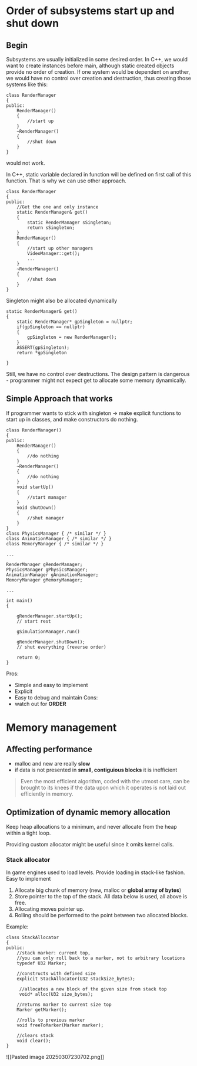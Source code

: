# Order of subsystems start up and shut down
## Begin
Subsystems are usually initialized in some desired order.
In C++, we would want to create instances before main, although static created objects provide no order of creation. If one system would be dependent on another, we would have no control over creation and destruction, thus creating those systems like this:
```
class RenderManager
{
public:
	RenderManager()
	{
		//start up
	}
	~RenderManager()
	{
		//shut down
	}
}
```
would not work.

In C++, static variable declared in function will be defined on first call of this function. That is why we can use other approach.
```
class RenderManager
{
public:
	//Get the one and only instance
	static RenderManager& get()
	{
		static RenderManager sSingleton;
		return sSingleton;
	}
	RenderManager()
	{
		//start up other managers
		VideoManager::get();
		...
	}
	~RenderManager()
	{
		//shut down
	}
}
```

Singleton might also be allocated dynamically
```
static RenderManager& get()
{
	static RenderManager* gpSingleton = nullptr;
	if(gpSingleton == nullptr)
	{
		gpSingleton = new RenderManager();
	}
	ASSERT(gpSingleton);
	return *gpSingleton
	
}

```
Still, we have no control over destructions.
The design pattern is dangerous - programmer might not expect get to allocate some memory dynamically.
## Simple Approach that works

If programmer wants to stick with singleton -> make explicit functions to start up in classes, and make constructors do nothing.

```
class RenderManager()
{
public:
	RenderManager()
	{
		//do nothing
	}
	~RenderManager()
	{
		//do nothing
	}
	void startUp()
	{
		//start manager
	}
	void shutDown()
	{
		//shut manager
	}
}
class PhysicsManager { /* similar */ }
class AnimationManager { /* similar */ }
class MemoryManager { /* similar */ }

...

RenderManager gRenderManager;
PhysicsManager gPhysicsManager;
AnimationManager gAnimationManager;
MemoryManager gMemoryManager;

...

int main()
{

	gRenderManager.startUp();
	// start rest

	gSimulationManager.run()

	gRenderManager.shutDown();
	// shut everything (reverse order)

	return 0;
}
```

Pros:
- Simple and easy to implement
- Explicit
- Easy to debug and maintain
Cons:
- watch out for **ORDER**

# Memory management

## Affecting performance

- malloc and new are really **slow**
- if data is not presented in **small, contiguious blocks** it is inefficient

> Even the most efficient algorithm, coded with the utmost care, can be brought to its knees if the data upon which it operates is not laid out efficiently in memory.

## Optimization of dynamic memory allocation

Keep heap allocations to a minimum, and never allocate from the heap within a tight loop.

Providing custom allocator might be useful since it omits kernel calls.

### Stack allocator
In game engines used to load levels. Provide loading in stack-like fashion. Easy to implement
1. Allocate big chunk of memory (new, malloc or **global array of bytes**)
2. Store pointer to the top of the stack. All data below is used, all above is free.
3. Allocating moves pointer up.
4. Rolling should be performed to the point between two allocated blocks.

Example:
```
class StackAllocator
{
public:
	//stack marker: current top, 
	//you can only roll back to a marker, not to arbitrary locations
	typedef U32 Marker;
	
	//constructs with defined size
	explicit StackAllocator(U32 stackSize_bytes);

	 //allocates a new block of the given size from stack top
	 void* alloc(U32 size_bytes);

	//returns marker to current size top
	Marker getMarker();
	
	//rolls to previous marker
	void freeToMarker(Marker marker);

	//clears stack
	void clear();
}
```
![[Pasted image 20250307230702.png]]